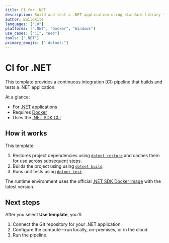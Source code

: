 ```yaml
---
title: CI for .NET
description: Build and test a .NET application using standard library tooling.
author: Buildkite
languages: ["C#"]
platforms: [".NET", "Docker", "Windows"]
use_cases: ["CI", "Web"]
tools: [".NET"]
primary_emojis: [":dotnet:"]
---
```


# CI for .NET

This template provides a continuous integration (CI) pipeline that builds and tests a .NET application.

At a glance:

- For [.NET](https://dotnet.microsoft.com/) applications
- Requires [Docker](https://docs.docker.com/get-docker/)
- Uses the [.NET SDK CLI](https://learn.microsoft.com/en-us/dotnet/core/tools/)

## How it works

This template:

1. Restores project dependencies using [`dotnet restore`](https://learn.microsoft.com/en-us/dotnet/core/tools/dotnet-restore) and caches them for use across subsequent steps.
2. Builds the project using using [`dotnet build`](https://learn.microsoft.com/en-us/dotnet/core/tools/dotnet-build).
3. Runs unit tests using [`dotnet test`](https://learn.microsoft.com/en-us/dotnet/core/tools/dotnet-test).

The runtime environment uses the official [.NET SDK Docker image](https://hub.docker.com/_/microsoft-dotnet-sdk/) with the latest version.

## Next steps

After you select **Use template**, you’ll:

1. Connect the Git repository for your .NET application.
2. Configure the compute—run locally, on-premises, or in the cloud.
3. Run the pipeline.
